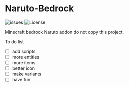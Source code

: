 # Naruto-Bedrock 
  ![issues](https://badgen.net/github/open-issues/modmaker101/minecraft-bedrock-naruto)  ![License](https://badgen.net/badge/license/BSL/blue)

Minecraft bedrock Naruto addon
do not copy this project.

To do list
- [ ] add scripts
- [ ] more entities
- [ ] more items
- [ ] better icon
- [ ] make variants
- [ ] have fun
